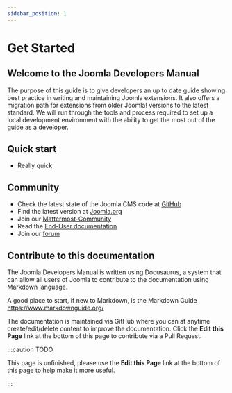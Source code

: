```yaml
---
sidebar_position: 1
---
```


Get Started
===============
## Welcome to the Joomla Developers Manual
The purpose of this guide is to give developers an up to date guide showing best practice in
writing and maintaining Joomla extensions.
It also offers a migration path for extensions from older Joomla! versions to the latest standard.
We will run through the tools and process required to set up a local development environment with
the ability to get the most out of the guide as a developer.

## Quick start
- Really quick

## Community
- Check the latest state of the Joomla CMS code at [GitHub](https://github.com/joomla/joomla-cms)
- Find the latest version at [Joomla.org](https://joomla.org)
- Join our [Mattermost-Community](https://joomlacommunity.cloud.mattermost.com/)
- Read the [End-User documentation](https://docs.joomla.org)
- Join our [forum](https://forum.joomla.org)

## Contribute to this documentation

The Joomla Developers Manual is written using Docusaurus, a system that can allow all users of Joomla to
contribute to the documentation using Markdown language.

A good place to start, if new to Markdown, is the Markdown Guide
https://www.markdownguide.org/

The documentation is maintained via GitHub where you can at anytime create/edit/delete content to improve the documentation. Click the **Edit this Page** link at the bottom of this page to contribute via a Pull Request.

:::caution TODO

This page is unfinished, please use the **Edit this Page** link at the bottom of this page to help make it more useful.

:::
